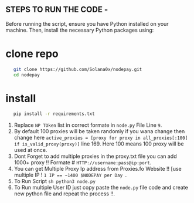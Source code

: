 ## STEPS TO RUN THE CODE -

Before running the script, ensure you have Python installed on your machine. Then, install the necessary Python packages using:
# clone repo
 ```sh
    git clone https://github.com/Solana0x/nodepay.git 
    cd nodepay
 ```
# install 
```sh
   pip install -r requirements.txt
```
1. Replace `NP TOken` list in correct formate in `node.py` File Line ```9```.
2. By default 100 proxies will be taken randomly if you wana change then change here `active_proxies = [proxy for proxy in all_proxies[:100] if is_valid_proxy(proxy)]` line 169. Here 100 means 100 proxy will be used at once.
3. Dont Forget to add multiple proxies in the proxy.txt file you can add 1000+ proxy !! Formate # `HTTP://username:pass@ip:port`.
4. You can get Multiple Proxy Ip address from Proxies.fo Website !! [use multiple IP ! `1 IP == ~1400 $NODEPAY per Day `.
5. To Run Script  ```sh python3 node.py  ``` 
6. To Run multiple User ID just copy paste the `node.py` file code and create new python file and repeat the process !!.
